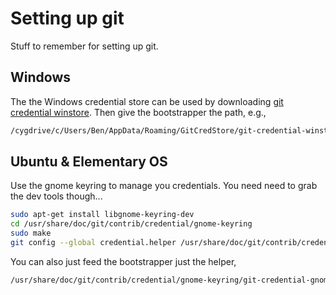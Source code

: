 # Setting up git

Stuff to remember for setting up git.

## Windows

The the Windows credential store can be used by downloading [git credential winstore](https://gitcredentialstore.codeplex.com/). Then give the bootstrapper the path, e.g.,

```sh
/cygdrive/c/Users/Ben/AppData/Roaming/GitCredStore/git-credential-winstore.exe
```

## Ubuntu & Elementary OS

Use the gnome keyring to manage you credentials. You need need to grab the dev tools though...

```sh
sudo apt-get install libgnome-keyring-dev
cd /usr/share/doc/git/contrib/credential/gnome-keyring
sudo make
git config --global credential.helper /usr/share/doc/git/contrib/credential/gnome-keyring/git-credential-gnome-keyring
```

You can also just feed the bootstrapper just the helper,

```sh
/usr/share/doc/git/contrib/credential/gnome-keyring/git-credential-gnome-keyring
```